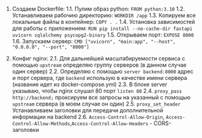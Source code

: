 1. Создаем Dockerfile:
    1.1. Пулим образ python: `FROM python:3.10`
    1.2. Устанавливаем рабочию директорию: `WORKDIR /app`
    1.3. Копируем все локальные файлы в контейнер: `COPY . .`
    1.4. Установка зависимостей для работы с приложением: `RUN pip install --no-cache-dir fastapi uvicorn sqlalchemy psycopg2-binary`
    1.5. Открываем порт: `EXPOSE 8000`
    1.6. Запускаем сервер: `CMD ["uvicorn", "main:app", "--host", "0.0.0.0", "--port", "8000"]`

2. Конфиг nginx:
    2.1. Для дальнейшей масштабируемости сервиса с помощью `upstream` определяю группу серверов (в данном случае один сервер)
    2.2. Определяю с помощью `server backend:8000` адрес и порт сервера, где `backend` использую в качестве имени сервера (название идет из docker-compose.yml) 
    2.3. В блоке server указываю, чтобы nginx слушал 80 порт `listen 80`
    2.4. `proxy_pass http://backend;` проксируем все запросы на указанный с помощью `upstream` сервера (в моем случае он один)
    2.5. `proxy_set_header` Устанавливаем заголовки для передачи дополнительной информации на backend
    2.6. `Access-Control-Allow-Origin`, `Access-Control-Allow-Methods`,`Access-Control-Allow-Headers` - CORS-заголовки 